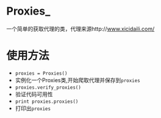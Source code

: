 # Proxies_
一个简单的获取代理的类，代理来源http://www.xicidaili.com/

# 使用方法
* `proxies = Proxies()`
 * 实例化一个Proxies类,开始爬取代理并保存到`proxies`
* `proxies.verify_proxies()`
 * 验证代码可用性
* `print proxies.proxies()`
 * 打印出`proxies`

